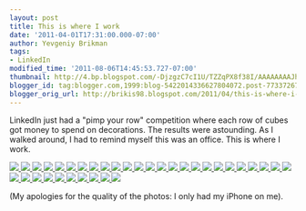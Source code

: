 ```yaml
---
layout: post
title: This is where I work
date: '2011-04-01T17:31:00.000-07:00'
author: Yevgeniy Brikman
tags:
- LinkedIn
modified_time: '2011-08-06T14:45:53.727-07:00'
thumbnail: http://4.bp.blogspot.com/-DjzgzC7cI1U/TZZqPX8f38I/AAAAAAAAJhc/EKadi5LxWgc/s72-c/IMG_0471.JPG
blogger_id: tag:blogger.com,1999:blog-5422014336627804072.post-7733726731081498815
blogger_orig_url: http://brikis98.blogspot.com/2011/04/this-is-where-i-work.html
---
```


LinkedIn just had a "pimp your row" competition 
where each row of cubes got money to spend on decorations. The results were 
astounding. As I walked around, I had to remind myself this was an office. 
This is where I work. 

<a href="http://4.bp.blogspot.com/-DjzgzC7cI1U/TZZqPX8f38I/AAAAAAAAJhc/EKadi5LxWgc/s1600/IMG_0471.JPG" target="_blank">
  <img src="http://4.bp.blogspot.com/-DjzgzC7cI1U/TZZqPX8f38I/AAAAAAAAJhc/EKadi5LxWgc/s320/IMG_0471.JPG">
</a>
<a href="http://2.bp.blogspot.com/-F90vGj8-Y5E/TZZqVabTdvI/AAAAAAAAJh0/brThSovX1fM/s1600/IMG_0459.JPG" target="_blank">
  <img src="http://2.bp.blogspot.com/-F90vGj8-Y5E/TZZqVabTdvI/AAAAAAAAJh0/brThSovX1fM/s320/IMG_0459.JPG">
</a>
<a href="http://2.bp.blogspot.com/-ITBHS80Xivk/TZZqSNPTfmI/AAAAAAAAJhg/Fu5MUBvT_w8/s1600/IMG_0467.JPG" target="_blank">
  <img src="http://2.bp.blogspot.com/-ITBHS80Xivk/TZZqSNPTfmI/AAAAAAAAJhg/Fu5MUBvT_w8/s320/IMG_0467.JPG">
</a>
<a href="http://2.bp.blogspot.com/-I1eloGY0Mnk/TZZqTRpPNEI/AAAAAAAAJho/zsY0HDhLj0E/s1600/IMG_0464.JPG" target="_blank">
  <img src="http://2.bp.blogspot.com/-I1eloGY0Mnk/TZZqTRpPNEI/AAAAAAAAJho/zsY0HDhLj0E/s320/IMG_0464.JPG">
</a>
<a href="http://4.bp.blogspot.com/-SlCxJ7Ic5OY/TZZqSkEE14I/AAAAAAAAJhk/xDECMW8eNxk/s1600/IMG_0465.JPG" target="_blank">
  <img src="http://4.bp.blogspot.com/-SlCxJ7Ic5OY/TZZqSkEE14I/AAAAAAAAJhk/xDECMW8eNxk/s320/IMG_0465.JPG">
</a>
<a href="http://2.bp.blogspot.com/-68Qvc4F-6V8/TZZqV5ZAhnI/AAAAAAAAJh4/hSJ_cFrXy1U/s1600/IMG_0458.JPG" target="_blank">
  <img src="http://2.bp.blogspot.com/-68Qvc4F-6V8/TZZqV5ZAhnI/AAAAAAAAJh4/hSJ_cFrXy1U/s320/IMG_0458.JPG">
</a>
<a href="http://3.bp.blogspot.com/-s4QJB7adeWg/TZZqUu7s29I/AAAAAAAAJhw/D3k35sBEpBY/s1600/IMG_0460.JPG" target="_blank">
  <img src="http://3.bp.blogspot.com/-s4QJB7adeWg/TZZqUu7s29I/AAAAAAAAJhw/D3k35sBEpBY/s320/IMG_0460.JPG">
</a>
<a href="http://4.bp.blogspot.com/-wNlAfbtRJkc/TZZqT-NbarI/AAAAAAAAJhs/_F7SdQZDkbo/s1600/IMG_0462.JPG" target="_blank">
  <img src="http://4.bp.blogspot.com/-wNlAfbtRJkc/TZZqT-NbarI/AAAAAAAAJhs/_F7SdQZDkbo/s320/IMG_0462.JPG">
</a>
<a href="http://3.bp.blogspot.com/-RFSq1m8UnXU/TZZqWx1c8nI/AAAAAAAAJiA/n4T2AeyNABM/s1600/IMG_0456.JPG" target="_blank">
  <img src="http://3.bp.blogspot.com/-RFSq1m8UnXU/TZZqWx1c8nI/AAAAAAAAJiA/n4T2AeyNABM/s320/IMG_0456.JPG">
</a>
<a href="http://3.bp.blogspot.com/-wN0ZF_O0i5E/TZZqXTgE3DI/AAAAAAAAJiE/5f82VE3ckFU/s1600/IMG_0451.JPG" target="_blank">
  <img src="http://3.bp.blogspot.com/-wN0ZF_O0i5E/TZZqXTgE3DI/AAAAAAAAJiE/5f82VE3ckFU/s320/IMG_0451.JPG">
</a>
<a href="http://1.bp.blogspot.com/-XpoalCyCNLQ/TZZqYDsW_CI/AAAAAAAAJiI/YFzhCbSL_V8/s1600/IMG_0449.JPG" target="_blank">
  <img src="http://1.bp.blogspot.com/-XpoalCyCNLQ/TZZqYDsW_CI/AAAAAAAAJiI/YFzhCbSL_V8/s320/IMG_0449.JPG">
</a>
<a href="http://4.bp.blogspot.com/-pIV25bu25Vk/TZZqY4J_LVI/AAAAAAAAJiM/mlQmSoNsvbw/s1600/IMG_0445.JPG" target="_blank">
  <img src="http://4.bp.blogspot.com/-pIV25bu25Vk/TZZqY4J_LVI/AAAAAAAAJiM/mlQmSoNsvbw/s320/IMG_0445.JPG">
</a>
<a href="http://4.bp.blogspot.com/-AF2Nu9gkOyY/TZZqdZBHDhI/AAAAAAAAJiU/i10Y-U3rDeg/s1600/IMG_0443.JPG" target="_blank">
  <img src="http://4.bp.blogspot.com/-AF2Nu9gkOyY/TZZqdZBHDhI/AAAAAAAAJiU/i10Y-U3rDeg/s320/IMG_0443.JPG">
</a>
<a href="http://1.bp.blogspot.com/-vdHH5N1Ddp0/TZZqd3mXLqI/AAAAAAAAJiY/kbUHQ-8EmLo/s1600/IMG_0442.JPG" target="_blank">
  <img src="http://1.bp.blogspot.com/-vdHH5N1Ddp0/TZZqd3mXLqI/AAAAAAAAJiY/kbUHQ-8EmLo/s320/IMG_0442.JPG">
</a>
<a href="http://1.bp.blogspot.com/-aC6QHYyr_7c/TZZqfEhVmJI/AAAAAAAAJig/qVLCG6Y2rjM/s1600/IMG_0437.JPG" target="_blank">
  <img src="http://1.bp.blogspot.com/-aC6QHYyr_7c/TZZqfEhVmJI/AAAAAAAAJig/qVLCG6Y2rjM/s320/IMG_0437.JPG">
</a>
<a href="http://4.bp.blogspot.com/-HErXZDhfzkc/TZZqfojgYpI/AAAAAAAAJio/NC_zGwGEz80/s1600/IMG_0434.JPG" target="_blank">
  <img src="http://4.bp.blogspot.com/-HErXZDhfzkc/TZZqfojgYpI/AAAAAAAAJio/NC_zGwGEz80/s320/IMG_0434.JPG">
</a>
<a href="http://1.bp.blogspot.com/-nwCb33U_6Ng/TZZqgA0CiaI/AAAAAAAAJis/pZy_cBX7__Y/s1600/IMG_0429.JPG" target="_blank">
  <img src="http://1.bp.blogspot.com/-nwCb33U_6Ng/TZZqgA0CiaI/AAAAAAAAJis/pZy_cBX7__Y/s320/IMG_0429.JPG">
</a>
<a href="http://4.bp.blogspot.com/-b645Y5ecU5s/TZZqh3lFiYI/AAAAAAAAJi4/VWDUAci9aWA/s1600/IMG_0411.JPG" target="_blank">
  <img src="http://4.bp.blogspot.com/-b645Y5ecU5s/TZZqh3lFiYI/AAAAAAAAJi4/VWDUAci9aWA/s320/IMG_0411.JPG">
</a>
<a href="http://3.bp.blogspot.com/-po1RHhb6-0U/TZZqikxLMdI/AAAAAAAAJi8/CcLC_9KYuHQ/s1600/IMG_0408.JPG" target="_blank">
  <img src="http://3.bp.blogspot.com/-po1RHhb6-0U/TZZqikxLMdI/AAAAAAAAJi8/CcLC_9KYuHQ/s320/IMG_0408.JPG">
</a>
<a href="http://1.bp.blogspot.com/-_G5WFQL3EyE/TZZqjcX88HI/AAAAAAAAJjE/TTlPFzvSjvU/s1600/IMG_0406.JPG" target="_blank">
  <img src="http://1.bp.blogspot.com/-_G5WFQL3EyE/TZZqjcX88HI/AAAAAAAAJjE/TTlPFzvSjvU/s320/IMG_0406.JPG">
</a>
<a href="http://4.bp.blogspot.com/-ZJDQJvkUowE/TZZqgk7PqGI/AAAAAAAAJiw/D8-usXYzNrI/s1600/IMG_0424.JPG" target="_blank">
  <img src="http://4.bp.blogspot.com/-ZJDQJvkUowE/TZZqgk7PqGI/AAAAAAAAJiw/D8-usXYzNrI/s320/IMG_0424.JPG">
</a>
<a href="http://1.bp.blogspot.com/-3EP9Lo1OKkg/TZZqheBPJAI/AAAAAAAAJi0/0OndqVjxv9M/s1600/IMG_0413.JPG" target="_blank">
  <img src="http://1.bp.blogspot.com/-3EP9Lo1OKkg/TZZqheBPJAI/AAAAAAAAJi0/0OndqVjxv9M/s320/IMG_0413.JPG">
</a>
<a href="http://3.bp.blogspot.com/-jUN8H5pct8I/TZZqjzW12vI/AAAAAAAAJjI/YwPbUv0_dWQ/s1600/IMG_0405.JPG" target="_blank">
  <img src="http://3.bp.blogspot.com/-jUN8H5pct8I/TZZqjzW12vI/AAAAAAAAJjI/YwPbUv0_dWQ/s320/IMG_0405.JPG">
</a>
<a href="http://3.bp.blogspot.com/-dMczcrv85rk/TZZqkTg4iVI/AAAAAAAAJjM/GsOhWtBauRw/s1600/IMG_0403.JPG" target="_blank">
  <img src="http://3.bp.blogspot.com/-dMczcrv85rk/TZZqkTg4iVI/AAAAAAAAJjM/GsOhWtBauRw/s320/IMG_0403.JPG">
</a>
<a href="http://2.bp.blogspot.com/-aVGaEs_TRDc/TZZqk-qWGvI/AAAAAAAAJjY/ZN6AqxhOnV0/s1600/IMG_0402.JPG" target="_blank">
  <img src="http://2.bp.blogspot.com/-aVGaEs_TRDc/TZZqk-qWGvI/AAAAAAAAJjY/ZN6AqxhOnV0/s320/IMG_0402.JPG">
</a>
<a href="http://3.bp.blogspot.com/-Az5avEc_2jM/TZZqmdji9-I/AAAAAAAAJjg/6DqOoKDsKaQ/s1600/IMG_0395.JPG" target="_blank">
  <img src="http://3.bp.blogspot.com/-Az5avEc_2jM/TZZqmdji9-I/AAAAAAAAJjg/6DqOoKDsKaQ/s320/IMG_0395.JPG">
</a>
<a href="http://2.bp.blogspot.com/-6w-GKX__Vjo/TZZqm_FowBI/AAAAAAAAJjk/jRhPsE26Q-g/s1600/IMG_0393.JPG" target="_blank">
  <img src="http://2.bp.blogspot.com/-6w-GKX__Vjo/TZZqm_FowBI/AAAAAAAAJjk/jRhPsE26Q-g/s320/IMG_0393.JPG">
</a>
<a href="http://2.bp.blogspot.com/-Bg9cGdkDZnw/TZZqnimm4yI/AAAAAAAAJjo/oLu8gsnl2M4/s1600/IMG_0391.JPG" target="_blank">
  <img src="http://2.bp.blogspot.com/-Bg9cGdkDZnw/TZZqnimm4yI/AAAAAAAAJjo/oLu8gsnl2M4/s320/IMG_0391.JPG">
</a>
<a href="http://4.bp.blogspot.com/-B3wpQl0D-50/TZZqoAgGpJI/AAAAAAAAJjw/ojTsvY4powI/s1600/IMG_0386.JPG" target="_blank">
  <img src="http://4.bp.blogspot.com/-B3wpQl0D-50/TZZqoAgGpJI/AAAAAAAAJjw/ojTsvY4powI/s320/IMG_0386.JPG">
</a>
<a href="http://3.bp.blogspot.com/-9K2UZpdj1k4/TZZqo9C9FjI/AAAAAAAAJkA/uTUH_4SzL54/s1600/IMG_0383.JPG" target="_blank">
  <img src="http://3.bp.blogspot.com/-9K2UZpdj1k4/TZZqo9C9FjI/AAAAAAAAJkA/uTUH_4SzL54/s320/IMG_0383.JPG">
</a>
<a href="http://3.bp.blogspot.com/-NgRjFV1z3HA/TZZqpR-KGUI/AAAAAAAAJkE/xbt068aHSAA/s1600/IMG_0382.JPG" target="_blank">
  <img src="http://3.bp.blogspot.com/-NgRjFV1z3HA/TZZqpR-KGUI/AAAAAAAAJkE/xbt068aHSAA/s320/IMG_0382.JPG">
</a>
<a href="http://3.bp.blogspot.com/-r8sF6kbUmz0/TZZqp-HlxzI/AAAAAAAAJkI/9UCjhfsEdAE/s1600/IMG_0381.JPG" target="_blank">
  <img src="http://3.bp.blogspot.com/-r8sF6kbUmz0/TZZqp-HlxzI/AAAAAAAAJkI/9UCjhfsEdAE/s320/IMG_0381.JPG">
</a>
<a href="http://3.bp.blogspot.com/-nVvEajk1yTQ/TZZqlZjz9EI/AAAAAAAAJjc/EF37afW_7uA/s1600/IMG_0398.JPG" target="_blank">
  <img src="http://3.bp.blogspot.com/-nVvEajk1yTQ/TZZqlZjz9EI/AAAAAAAAJjc/EF37afW_7uA/s320/IMG_0398.JPG">
</a>
<a href="http://2.bp.blogspot.com/-5IhHa62nbyQ/TZZqqjIl2AI/AAAAAAAAJkM/4qpJJMcer6c/s1600/IMG_0379.JPG" target="_blank">
  <img src="http://2.bp.blogspot.com/-5IhHa62nbyQ/TZZqqjIl2AI/AAAAAAAAJkM/4qpJJMcer6c/s320/IMG_0379.JPG">
</a>
<a href="http://1.bp.blogspot.com/-LCPdKtyDc_w/TZZqrF3oNxI/AAAAAAAAJkU/4F2_Isz7Ugg/s1600/IMG_0377.JPG" target="_blank">
  <img src="http://1.bp.blogspot.com/-LCPdKtyDc_w/TZZqrF3oNxI/AAAAAAAAJkU/4F2_Isz7Ugg/s320/IMG_0377.JPG">
</a>

(My apologies for the quality of the photos: I only had my iPhone on me). 